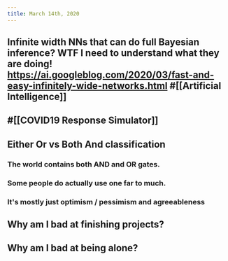 ```yaml
---
title: March 14th, 2020
---
```


## Infinite width NNs that can do full Bayesian inference? WTF I need to understand what they are doing! https://ai.googleblog.com/2020/03/fast-and-easy-infinitely-wide-networks.html #[[Artificial Intelligence]] 

## #[[COVID19 Response Simulator]]

## Either Or vs Both And classification
### The world contains both AND and OR gates.

### Some people do actually use one far to much.

### It's mostly just optimism / pessimism and agreeableness

## Why am I bad at finishing projects?

## Why am I bad at being alone?
